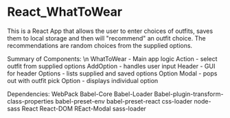 # React_WhatToWear
This is a React App that allows the user to enter choices of outfits, saves them to local storage and then will "recommend" an outfit choice.  The recommendations are random choices from the supplied options.

Summary of Components: \n
WhatToWear - Main app logic
Action - select outfit from supplied options
AddOption - handles user input
Header - GUI for header
Options - lists supplied and saved options
Option Modal - pops out with outfit pick
Option - displays individual option

Dependencies:
WebPack 
Babel-Core
Babel-Loader
Babel-plugin-transform-class-properties
babel-preset-env
babel-preset-react
css-loader
node-sass
React
React-DOM
REact-Modal
sass-loader



